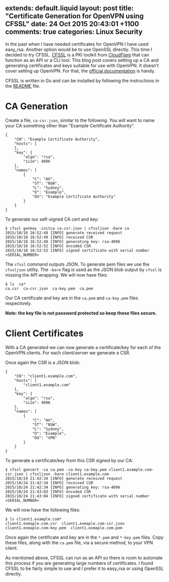 extends: default.liquid
layout: post
title: "Certificate Generation for OpenVPN using CFSSL"
date: 24 Oct 2015 20:43:01 +1100
comments: true
categories: Linux Security
---

In the past when I have needed certificates for OpenVPN I have used easy\_rsa.
Another option would be to use OpenSSL directly. This time I decided to try
CFSSL. [CFSSL][cfssl] is a PKI toolkit from [CloudFlare][cf] that can function as an
API or a CLI tool. This blog post covers setting up a CA and generating
certificates and keys suitable for use with OpenVPN. It doesn't cover setting up
OpenVPN. For that, the [official documentation][ovpn] is handy.

CFSSL is written in Go and can be installed by following the instructions in the
[README][cfssl-git] file.

# CA Generation

Create a file, `ca-csr.json`, similar to the following. You will want to name
your CA something other than "Example Certificate Authority".

    {
        "CN": "Example Certificate Authority",
        "hosts": [
        ],
        "key": {
            "algo": "rsa",
            "size": 4096
        },
        "names": [
            {
                "C": "AU",
                "ST": "NSW",
                "L": "Sydney",
                "O": "Example",
                "OU": "Example Certificate Authority"
            }
        ]
    }

To generate our self-signed CA cert and key:

    $ cfssl genkey -initca ca-csr.json | cfssljson -bare ca
    2015/10/18 16:52:49 [INFO] generate received request
    2015/10/18 16:52:49 [INFO] received CSR
    2015/10/18 16:52:49 [INFO] generating key: rsa-4096
    2015/10/18 16:52:52 [INFO] encoded CSR
    2015/10/18 16:52:53 [INFO] signed certificate with serial number <SERIAL_NUMBER>

The `cfssl` command outputs JSON. To generate pem files we use the `cfssljson`
utility. The `-bare` flag is used as the JSON blob output by `cfssl` is missing
the API wrapping. We will now have files:

    $ ls  ca*
    ca.csr  ca-csr.json  ca-key.pem  ca.pem

Our CA certificate and key are in the `ca.pem` and `ca-key.pem` files
respectively.

**Note: the key file is not password protected so keep these files secure.**

# Client Certificates

With a CA generated we can now generate a certificate/key for each of the
OpenVPN clients. For each client/server we generate a CSR.

Once again the CSR is a JSON blob:

    {
        "CN": "client1.example.com",
        "hosts": [
            "client1.example.com"
        ],
        "key": {
            "algo": "rsa",
            "size": 4096
        },
        "names": [
            {
                "C": "AU",
                "ST": "NSW",
                "L": "Sydney",
                "O": "Example",
                "OU": "VPN"
            }
        ]
    }

To generate a certificate/key from this CSR signed by our CA:

    $ cfssl gencert -ca ca.pem -ca-key ca-key.pem client1.example.com-csr.json | cfssljson -bare client1.example.com
    2015/10/24 21:42:34 [INFO] generate received request
    2015/10/24 21:42:34 [INFO] received CSR
    2015/10/24 21:42:34 [INFO] generating key: rsa-4096
    2015/10/24 21:43:03 [INFO] encoded CSR
    2015/10/24 21:43:04 [INFO] signed certificate with serial number <SERIAL_NUMBER>

We will now have the following files:

    $ ls client1.example.com*
    client1.exmaple.com.csr  client1.exmaple.com-csr.json  client1.exmaple.com-key.pem  client1.exmaple.com.pem

Once again the certificate and key are in the `*.pem` and `*-key.pem` files.
Copy these files, along with the `ca.pem` file, via a secure method, to your VPN
client.

As mentioned above, CFSSL can run as an API so there is room to automate this
process if you are generating large numbers of certificates. I found CFSSL to
be fairly simple to use and I prefer it to easy\_rsa or using OpenSSL directly.

[cf]: https://www.cloudflare.com/
[ovpn]: https://openvpn.net/index.php/open-source/documentation/howto.html
[cfssl]: https://blog.cloudflare.com/introducing-cfssl/
[cfssl-git]: https://github.com/cloudflare/cfssl
